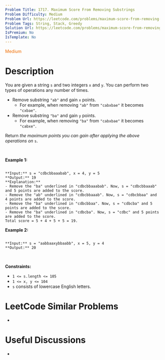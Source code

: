 ```yaml
---
Problem Title: 1717. Maximum Score From Removing Substrings
Problem Difficulty: Medium
Problem Url: https://leetcode.com/problems/maximum-score-from-removing-substrings/
Problem Tags: String, Stack, Greedy
Solution Url: https://leetcode.com/problems/maximum-score-from-removing-substrings/solution/
IsPremium: No
IsTemplate: No
---
```


<span style="color: rgb(239, 108, 0);">Medium</span>

# Description

You are given a string `s` and two integers `x` and `y`. You can perform two types of operations any number of times.


* Remove substring `"ab"` and gain `x` points.
	+ For example, when removing `"ab"` from `"cabxbae"` it becomes `"cxbae"`.
* Remove substring `"ba"` and gain `y` points.
	+ For example, when removing `"ba"` from `"cabxbae"` it becomes `"cabxe"`.


Return *the maximum points you can gain after applying the above operations on* `s`.


 


**Example 1:**



```

**Input:** s = "cdbcbbaaabab", x = 4, y = 5
**Output:** 19
**Explanation:**
- Remove the "ba" underlined in "cdbcbbaaabab". Now, s = "cdbcbbaaab" and 5 points are added to the score.
- Remove the "ab" underlined in "cdbcbbaaab". Now, s = "cdbcbbaa" and 4 points are added to the score.
- Remove the "ba" underlined in "cdbcbbaa". Now, s = "cdbcba" and 5 points are added to the score.
- Remove the "ba" underlined in "cdbcba". Now, s = "cdbc" and 5 points are added to the score.
Total score = 5 + 4 + 5 + 5 = 19.
```

**Example 2:**



```

**Input:** s = "aabbaaxybbaabb", x = 5, y = 4
**Output:** 20

```

 


**Constraints:**


* `1 <= s.length <= 105`
* `1 <= x, y <= 104`
* `s` consists of lowercase English letters.




# LeetCode Similar Problems

- []()

# Useful Discussions

- []()
